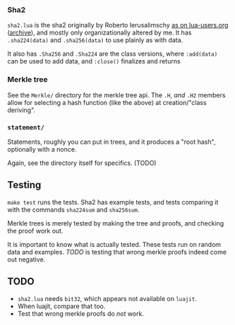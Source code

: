 ### Sha2
`sha2.lua` is the sha2 originally by Roberto Ierusalimschy
[as on lua-users.org](http://lua-users.org/wiki/SecureHashAlgorithm)
([archive](https://archive.is/sJrRo)), and mostly only organizationally
altered by me. It has `.sha224(data)` and `.sha256(data)` to use plainly
as with data.

It also has `.Sha256` and `.Sha224` are the class versions, where
`:add(data)` can be used to add data, and `:close()` finalizes and
returns

### Merkle tree
See the `Merkle/` directory for the merkle tree api.
The `.H`, *and* `.H2` members allow for selecting a hash function
(like the above) at creation/"class deriving".

### `statement/`
Statements, roughly you can put in trees, and it produces a "root hash",
optionally with a nonce.

Again, see the directory itself for specifics. (TODO)

## Testing
`make test` runs the tests. Sha2 has example tests, and tests
comparing it with the commands `sha224sum` and `sha256sum`.

Merkle trees is merely tested by making the tree and proofs, and
checking the proof work out.

It is important to know what is actually tested. These tests run on
random data and examples. *TODO* is testing that wrong merkle proofs
indeed come out negative.

## TODO
* `sha2.lua` needs `bit32`, which appears not available on `luajit`.
* When luajit, compare that too.
* Test that wrong merkle proofs do *not* work.

